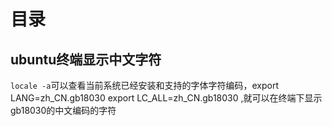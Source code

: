 # 目录

## ubuntu终端显示中文字符

`locale -a`可以查看当前系统已经安装和支持的字体字符编码，export LANG=zh_CN.gb18030 export LC_ALL=zh_CN.gb18030 ,就可以在终端下显示gb18030的中文编码的字符
